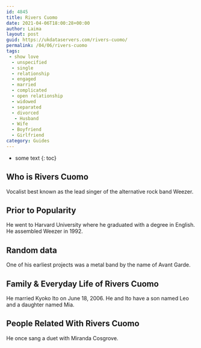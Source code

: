 ```yaml
---
id: 4845
title: Rivers Cuomo
date: 2021-04-06T18:00:28+00:00
author: Laima
layout: post
guid: https://ukdataservers.com/rivers-cuomo/
permalink: /04/06/rivers-cuomo
tags:
 - show love
  - unspecified
  - single
  - relationship
  - engaged
  - married
  - complicated
  - open relationship
  - widowed
  - separated
  - divorced
   - Husband
  - Wife
  - Boyfriend
  - Girlfriend
category: Guides
---
```


* some text
{: toc}


## Who is Rivers Cuomo
                  
                  
                  
Vocalist best known as the lead singer of the alternative rock band Weezer. 
                  
              
            
              
            
                
                
                
## Prior to Popularity
                  
                  
                  
He went to Harvard University where he graduated with a degree in English. He assembled Weezer in 1992.
                  
              
            
              
            
                
                
                
## Random data
                  
                  
                  
One of his earliest projects was a metal band by the name of Avant Garde.
                  
              
            
              
            
                
                
                
## Family & Everyday Life of Rivers Cuomo
                  
                  
                  
He married Kyoko Ito on June 18, 2006. He and Ito have a son named Leo and a daughter named Mia.
                  
              
            
              
            
                
                
                
## People Related With Rivers Cuomo
                  
                  
                  
He once sang a duet with Miranda Cosgrove.
                  
              
            
              
            
                
              
            
              
              
            
            
              
            
          
          
          